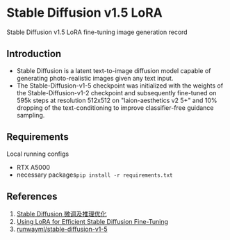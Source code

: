 # Stable Diffusion v1.5 LoRA
Stable Diffusion v1.5 LoRA fine-tuning image generation record

## Introduction
- Stable Diffusion is a latent text-to-image diffusion model capable of generating photo-realistic images given any text input.
- The Stable-Diffusion-v1-5 checkpoint was initialized with the weights of the Stable-Diffusion-v1-2 checkpoint and subsequently fine-tuned on 595k steps at resolution 512x512 on "laion-aesthetics v2 5+" and 10% dropping of the text-conditioning to improve classifier-free guidance sampling.

## Requirements
Local running configs
- RTX A5000
- necessary packages```pip install -r requirements.txt```

## References
1. [Stable Diffusion 微调及推理优化](https://cloud.tencent.com/developer/article/2302436)
2. [Using LoRA for Efficient Stable Diffusion Fine-Tuning](https://huggingface.co/blog/lora)
3. [runwayml/stable-diffusion-v1-5](https://huggingface.co/runwayml/stable-diffusion-v1-5)
